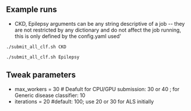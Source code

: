 ## Example runs
- CKD, Epilepsy arguments can be any string descriptive of a job -- they are not restricted by any dictionary and do not affect the job running, this is only defined by the config.yaml used'
```
./submit_all_clf.sh CKD

./submit_all_clf.sh Epilepsy
```

## Tweak parameters
- max_workers = 30 # Deafult for CPU/GPU submission: 30 or 40  ; for Generic disease classifier: 10     
- iterations = 20 #default: 100; use 20 or 30 for ALS initially

